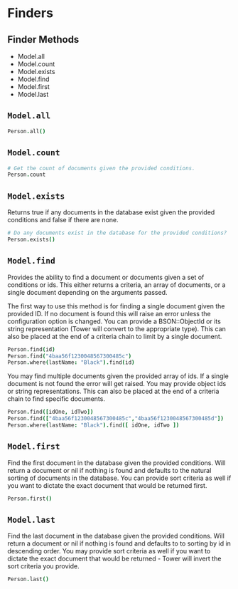# Finders

## Finder Methods

- Model.all
- Model.count
- Model.exists
- Model.find
- Model.first
- Model.last

## `Model.all`

``` coffeescript
Person.all()
```

## `Model.count`

``` coffeescript
# Get the count of documents given the provided conditions.
Person.count
```

## `Model.exists`

Returns true if any documents in the database exist given the provided conditions and false if there are none.

``` coffeescript
# Do any documents exist in the database for the provided conditions?
Person.exists()
```

## `Model.find`

Provides the ability to find a document or documents given a set of conditions or ids. This either returns a criteria, an array of documents, or a single document depending on the arguments passed.

The first way to use this method is for finding a single document given the provided ID. If no document is found this will raise an error unless the configuration option is changed. You can provide a BSON::ObjectId or its string representation (Tower will convert to the appropriate type). This can also be placed at the end of a criteria chain to limit by a single document.

``` coffeescript
Person.find(id)
Person.find("4baa56f1230048567300485c")
Person.where(lastName: "Black").find(id)
```

You may find multiple documents given the provided array of ids. If a single document is not found the error will get raised. You may provide object ids or string representations. This can also be placed at the end of a criteria chain to find specific documents.

``` coffeescript
Person.find([idOne, idTwo])
Person.find(["4baa56f1230048567300485c","4baa56f1230048567300485d"])
Person.where(lastName: "Black").find([ idOne, idTwo ])
```

## `Model.first`

Find the first document in the database given the provided conditions. Will return a document or nil if nothing is found and defaults to the natural sorting of documents in the database. You can provide sort criteria as well if you want to dictate the exact document that would be returned first.

``` coffeescript
Person.first()
```

## `Model.last`

Find the last document in the database given the provided conditions. Will return a document or nil if nothing is found and defaults to to sorting by id in descending order. You may provide sort criteria as well if you want to dictate the exact document that would be returned - Tower will invert the sort criteria you provide.

``` coffeescript
Person.last()
```
